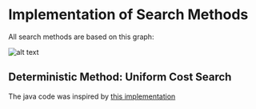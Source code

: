 # Implementation of Search Methods 

All search methods are based on this graph:

![alt text][graph]

## Deterministic Method: Uniform Cost Search 

The java code was inspired by [this implementation](https://stackoverflow.com/questions/20635394/uniform-cost-search-implementation)

[graph]: https://github.com/p-hugo/ai-search-methods/blob/master/img/Graph.png "Graph"